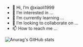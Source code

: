 - 👋 Hi, I’m @xiaoli1999
- 👀 I’m interested in ...
- 🌱 I’m currently learning ...
- 💞️ I’m looking to collaborate on ...
- 📫 How to reach me ...

<!---
xiaoli1999/xiaoli1999 is a ✨ special ✨ repository because its `README.md` (this file) appears on your GitHub profile.
You can click the Preview link to take a look at your changes.
--->

![Anurag's GitHub stats](https://github-readme-stats.vercel.app/api?username=xiaoli1999&show_icons=true&theme=radical)
